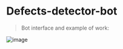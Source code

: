 # Defects-detector-bot

> Bot interface and example of work:

![image](https://user-images.githubusercontent.com/62150448/185772689-210811f1-7545-484c-ab77-1e54e4d425b6.png)

